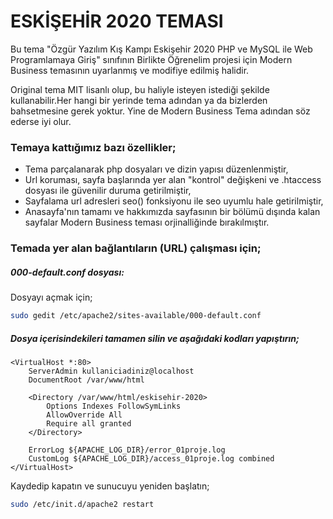 # ESKİŞEHİR 2020 TEMASI

Bu tema "Özgür Yazılım Kış Kampı Eskişehir 2020 PHP ve MySQL ile Web Programlamaya Giriş" sınıfının Birlikte Öğrenelim projesi için Modern Business temasının uyarlanmış ve modifiye edilmiş halidir.

Original tema MIT lisanlı olup, bu haliyle isteyen istediği şekilde kullanabilir.Her hangi bir yerinde tema adından ya da bizlerden bahsetmesine gerek yoktur. Yine de Modern Business Tema adından söz ederse iyi olur.

### Temaya kattığımız bazı özellikler;

- Tema parçalanarak php dosyaları ve dizin yapısı düzenlenmiştir,
- Url koruması, sayfa başlarında yer alan "kontrol" değişkeni ve .htaccess dosyası ile güvenilir duruma getirilmiştir,
- Sayfalama url adresleri seo() fonksiyonu ile seo uyumlu hale getirilmiştir,
- Anasayfa'nın tamamı ve hakkımızda sayfasının bir bölümü dışında kalan sayfalar Modern Business teması orjinalliğinde bırakılmıştır.

### Temada yer alan bağlantıların (URL) çalışması için;

##### 000-default.conf dosyası:

Dosyayı açmak için;

```sh 
sudo gedit /etc/apache2/sites-available/000-default.conf
```

#####  Dosya içerisindekileri tamamen silin ve aşağıdaki kodları yapıştırın;

```text 
<VirtualHost *:80>
	ServerAdmin kullaniciadiniz@localhost
	DocumentRoot /var/www/html

	<Directory /var/www/html/eskisehir-2020>
		Options Indexes FollowSymLinks
		AllowOverride All
		Require all granted
	</Directory>

	ErrorLog ${APACHE_LOG_DIR}/error_01proje.log
	CustomLog ${APACHE_LOG_DIR}/access_01proje.log combined
</VirtualHost>
```

Kaydedip kapatın ve sunucuyu yeniden başlatın;

```sh 
sudo /etc/init.d/apache2 restart
```



